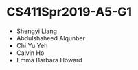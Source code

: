 # CS411Spr2019-A5-G1
- Shengyi Liang
- Abdulshaheed Alqunber
- Chi Yu Yeh
- Calvin Ho
- Emma Barbara Howard
